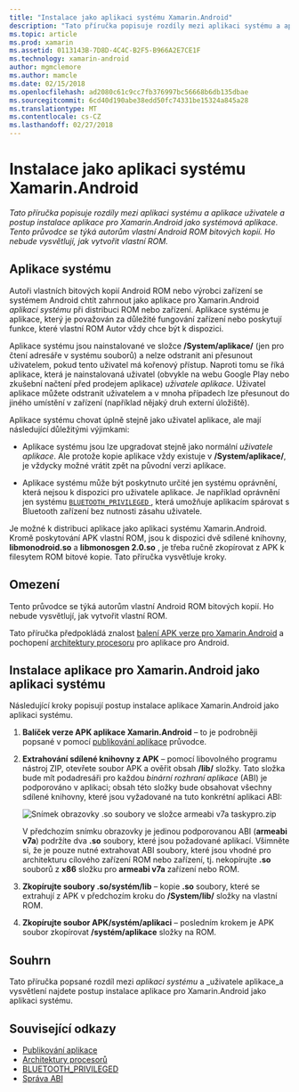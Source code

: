 ```yaml
---
title: "Instalace jako aplikaci systému Xamarin.Android"
description: "Tato příručka popisuje rozdíly mezi aplikaci systému a aplikace uživatele a postup instalace aplikace pro Xamarin.Android jako systémová aplikace. Tento průvodce se týká autorům vlastní Android ROM bitových kopií. Ho nebude vysvětlují, jak vytvořit vlastní ROM."
ms.topic: article
ms.prod: xamarin
ms.assetid: 0113143B-7D8D-4C4C-B2F5-B966A2E7CE1F
ms.technology: xamarin-android
author: mgmclemore
ms.author: mamcle
ms.date: 02/15/2018
ms.openlocfilehash: ad2080c61c9cc7fb376997bc56668b6db135dbae
ms.sourcegitcommit: 6cd40d190abe38edd50fc74331be15324a845a28
ms.translationtype: MT
ms.contentlocale: cs-CZ
ms.lasthandoff: 02/27/2018
---
```

# <a name="installing-xamarinandroid-as-a-system-app"></a>Instalace jako aplikaci systému Xamarin.Android

_Tato příručka popisuje rozdíly mezi aplikaci systému a aplikace uživatele a postup instalace aplikace pro Xamarin.Android jako systémová aplikace. Tento průvodce se týká autorům vlastní Android ROM bitových kopií. Ho nebude vysvětlují, jak vytvořit vlastní ROM._

## <a name="system-app"></a>Aplikace systému

Autoři vlastních bitových kopií Android ROM nebo výrobci zařízení se systémem Android chtít zahrnout jako aplikace pro Xamarin.Android _aplikaci systému_ při distribuci ROM nebo zařízení. Aplikace systému je aplikace, který je považován za důležité fungování zařízení nebo poskytují funkce, které vlastní ROM Autor vždy chce být k dispozici.

Aplikace systému jsou nainstalované ve složce **/System/aplikace/** (jen pro čtení adresáře v systému souborů) a nelze odstranit ani přesunout uživatelem, pokud tento uživatel má kořenový přístup. Naproti tomu se říká aplikace, která je nainstalovaná uživatel (obvykle na webu Google Play nebo zkušební načtení před prodejem aplikace) _uživatele aplikace_. Uživatel aplikace můžete odstranit uživatelem a v mnoha případech lze přesunout do jiného umístění v zařízení (například nějaký druh externí úložiště).

Aplikace systému chovat úplně stejně jako uživatel aplikace, ale mají následující důležitými výjimkami:

- Aplikace systému jsou lze upgradovat stejně jako normální _uživatele aplikace_. Ale protože kopie aplikace vždy existuje v **/System/aplikace/**, je vždycky možné vrátit zpět na původní verzi aplikace.

- Aplikace systému může být poskytnuto určité jen systému oprávnění, která nejsou k dispozici pro uživatele aplikace. Je například oprávnění jen systému [ `BLUETOOTH_PRIVILEGED` ](https://developer.android.com/reference/android/Manifest.permission.html#BLUETOOTH_PRIVILEGED), která umožňuje aplikacím spárovat s Bluetooth zařízení bez nutnosti zásahu uživatele.

Je možné k distribuci aplikace jako aplikaci systému Xamarin.Android. Kromě poskytování APK vlastní ROM, jsou k dispozici dvě sdílené knihovny, **libmonodroid.so** a **libmonosgen 2.0.so** , je třeba ručně zkopírovat z APK k filesytem ROM bitové kopie. Tato příručka vysvětluje kroky.

## <a name="restrictions"></a>Omezení

Tento průvodce se týká autorům vlastní Android ROM bitových kopií. Ho nebude vysvětlují, jak vytvořit vlastní ROM.

Tato příručka předpokládá znalost [balení APK verze pro Xamarin.Android](~/android/deploy-test/publishing/index.md) a pochopení [architektury procesoru](~/android/app-fundamentals/cpu-architectures.md) pro aplikace pro Android.

## <a name="install-a-xamarinandroid-app-as-a-system-app"></a>Instalace aplikace pro Xamarin.Android jako aplikaci systému

Následující kroky popisují postup instalace aplikace Xamarin.Android jako aplikaci systému.

1. **Balíček verze APK aplikace Xamarin.Android** &ndash; to je podrobněji popsané v pomocí [publikování aplikace](~/android/deploy-test/publishing/index.md) průvodce.

2. **Extrahování sdílené knihovny z APK** &ndash; pomocí libovolného programu nástroj ZIP, otevřete soubor APK a ověřit obsah **/lib/** složky. Tato složka bude mít podadresáři pro každou _binární rozhraní aplikace_ (ABI) je podporováno v aplikaci; obsah této složky bude obsahovat všechny sdílené knihovny, které jsou vyžadované na tuto konkrétní aplikaci ABI:

    ![Snímek obrazovky .so soubory ve složce armeabi v7a taskypro.zip](install-system-app-images/install-system-app-01.png)

   V předchozím snímku obrazovky je jedinou podporovanou ABI (**armeabi v7a**) podržíte dva **.so** soubory, které jsou požadované aplikací. Všimněte si, že je pouze nutné extrahovat ABI soubory, které jsou vhodné pro architekturu cílového zařízení ROM nebo zařízení, tj. nekopírujte **.so** souborů z **x86** složku pro  **armeabi v7a** zařízení nebo ROM.

3. **Zkopírujte soubory .so/systém/lib** &ndash; kopie **.so** soubory, které se extrahují z APK v předchozím kroku do **/System/lib/** složky na vlastní ROM.

4. **Zkopírujte soubor APK/systém/aplikaci** &ndash; posledním krokem je APK soubor zkopírovat **/systém/aplikace** složky na ROM.


## <a name="summary"></a>Souhrn

Tato příručka popsané rozdíl mezi _aplikaci systému_ a _uživatele aplikace_a vysvětlení najdete postup instalace aplikace pro Xamarin.Android jako aplikaci systému.



## <a name="related-links"></a>Související odkazy

- [Publikování aplikace](~/android/deploy-test/publishing/index.md)
- [Architektury procesorů](~/android/app-fundamentals/cpu-architectures.md)
- [BLUETOOTH_PRIVILEGED](https://developer.android.com/reference/android/Manifest.permission.html#BLUETOOTH_PRIVILEGED)
- [Správa ABI](https://developer.android.com/ndk~/abis.html)
